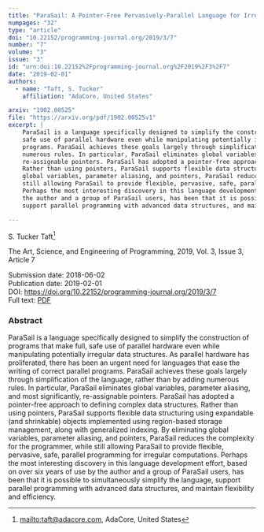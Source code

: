 ```yaml
---
title: "ParaSail: A Pointer-Free Pervasively-Parallel Language for Irregular Computations"
numpages: "32"
type: "article"
doi: "10.22152/programming-journal.org/2019/3/7"
number: "7"
volume: "3"
issue: "3"
id: "urn:doi:10.22152%2Fprogramming-journal.org%2F2019%2F3%2F7"
date: "2019-02-01"
authors: 
  - name: "Taft, S. Tucker"
    affiliation: "AdaCore, United States"

arxiv: "1902.00525"
file: "https://arxiv.org/pdf/1902.00525v1"
excerpt: |
    ParaSail is a language specifically designed to simplify the construction of programs that make full,
    safe use of parallel hardware even while manipulating potentially irregular data structures. As parallel hardware has proliferated, there has been an urgent need for languages that ease the writing of correct parallel
    programs. ParaSail achieves these goals largely through simplification of the language, rather than by adding
    numerous rules. In particular, ParaSail eliminates global variables, parameter aliasing, and most significantly,
    re-assignable pointers. ParaSail has adopted a pointer-free approach to defining complex data structures.
    Rather than using pointers, ParaSail supports flexible data structuring using expandable (and shrinkable) objects implemented using region-based storage management, along with generalized indexing. By eliminating
    global variables, parameter aliasing, and pointers, ParaSail reduces the complexity for the programmer, while
    still allowing ParaSail to provide flexible, pervasive, safe, parallel programming for irregular computations.
    Perhaps the most interesting discovery in this language development effort, based on over six years of use by
    the author and a group of ParaSail users, has been that it is possible to simultaneously simplify the language,
    support parallel programming with advanced data structures, and maintain flexibility and efficiency.

---
```

S. Tucker Taft[^1]

The Art, Science, and Engineering of Programming, 2019, Vol. 3, Issue 3, Article 7

Submission date: 2018-06-02  
Publication date: 2019-02-01  
DOI: <https://doi.org/10.22152/programming-journal.org/2019/3/7>  
Full text: [PDF](https://arxiv.org/pdf/1902.00525v1)  


### Abstract

ParaSail is a language specifically designed to simplify the construction of programs that make full,
safe use of parallel hardware even while manipulating potentially irregular data structures. As parallel hardware has proliferated, there has been an urgent need for languages that ease the writing of correct parallel
programs. ParaSail achieves these goals largely through simplification of the language, rather than by adding
numerous rules. In particular, ParaSail eliminates global variables, parameter aliasing, and most significantly,
re-assignable pointers. ParaSail has adopted a pointer-free approach to defining complex data structures.
Rather than using pointers, ParaSail supports flexible data structuring using expandable (and shrinkable) objects implemented using region-based storage management, along with generalized indexing. By eliminating
global variables, parameter aliasing, and pointers, ParaSail reduces the complexity for the programmer, while
still allowing ParaSail to provide flexible, pervasive, safe, parallel programming for irregular computations.
Perhaps the most interesting discovery in this language development effort, based on over six years of use by
the author and a group of ParaSail users, has been that it is possible to simultaneously simplify the language,
support parallel programming with advanced data structures, and maintain flexibility and efficiency.


[^1]: <mailto:taft@adacore.com>, AdaCore, United States

